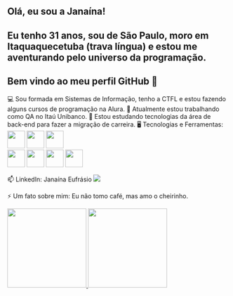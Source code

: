 ## Olá, eu sou a Janaína!
## Eu tenho 31 anos, sou de São Paulo, moro em Itaquaquecetuba (trava língua) e estou me aventurando pelo universo da programação. 
## Bem vindo ao meu perfil GitHub 👋


💻 Sou formada em Sistemas de Informação, tenho a CTFL e estou fazendo alguns cursos de programação na Alura.
🔭 Atualmente estou trabalhando como QA no Itaú Unibanco.
🌱 Estou estudando tecnologias da área de back-end para fazer a migração de carreira.
🖥️ Tecnologias e Ferramentas:  
            <img src="https://cdn.jsdelivr.net/gh/devicons/devicon@latest/icons/linux/linux-original.svg" width="40" height="40"/>
            <img src="https://cdn.jsdelivr.net/gh/devicons/devicon@latest/icons/github/github-original-wordmark.svg" width="40" height="40"/>
            <img src="https://cdn.jsdelivr.net/gh/devicons/devicon@latest/icons/git/git-original.svg" width="40" height="40"/>                  
            <img src="https://cdn.jsdelivr.net/gh/devicons/devicon@latest/icons/javascript/javascript-original.svg" width="40" height="40"/> 
            <img src="https://cdn.jsdelivr.net/gh/devicons/devicon@latest/icons/java/java-original.svg" width="40" height="40/">
            <img src="https://cdn.jsdelivr.net/gh/devicons/devicon@latest/icons/vscode/vscode-original.svg" width="40" height="40"/>
            <img src="https://cdn.jsdelivr.net/gh/devicons/devicon@latest/icons/intellij/intellij-original.svg" width="40" height="40"/>               
          
📫 LinkedIn: Janaína Eufrásio
<a href="https://www.linkedin.com/in/janaína-eufrásio-74973214b/" target="_blank"><img loading="lazy" src="https://img.shields.io/badge/-LinkedIn-%230077B5?style=for-the-badge&logo=linkedin&logoColor=white" target="_blank"></a>   
</div>

⚡ Um fato sobre mim: Eu não tomo café, mas amo o cheirinho.

<div>
<a href="https://github.com/janaeufrasio">
<img loading="lazy" height="180em" src="https://github-readme-stats.vercel.app/api/top-langs/?username=janaeufrasio&layout=compact&langs_count=7&theme=dracula"/>
<img loading="lazy" height="180em" src="https://github-readme-stats.vercel.app/api?username=janaeufrasio&show_icons=true&theme=dracula&include_all_commits=true&count_private=true"/>
</div>


